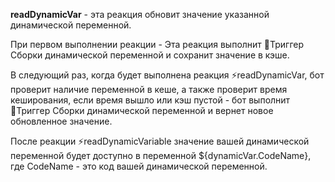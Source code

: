 
**readDynamicVar** - эта реакция обновит значение указанной динамической переменной.



При первом выполнении реакции - Эта реакция выполнит 🔗Триггер Сборки динамической переменной и сохранит значение в кэше.



В следующий раз, когда будет выполнена реакция ⚡️readDynamicVar, бот проверит наличие переменной в кеше, а также проверит время кеширования, если время вышло или кэш пустой - бот выполнит 🔗Триггер Сборки динамической переменной и вернет новое обновленное значение.



После реакции ⚡️readDynamicVariable значение вашей динамической переменной будет доступно в переменной ${dynamicVar.CodeName}, где CodeName - это код вашей динамической переменной.





